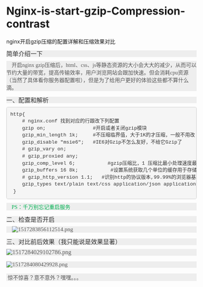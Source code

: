 # Nginx-is-start-gzip-Compression-contrast
nginx开启gzip压缩的配置详解和压缩效果对比


<h3 style="box-sizing: border-box; font-family: &quot;Helvetica Neue&quot;, Helvetica, Arial, sans-serif; font-weight: normal; line-height: 1.1; color: rgb(51, 51, 51); margin-top: 0px; margin-bottom: 10px; font-size: 24px; white-space: normal; background-color: rgb(238, 238, 238); text-align: justify;">
    <span style="box-sizing: border-box; font-size: 16px;">简单介绍一下</span>
</h3>
<p style="box-sizing: border-box; margin-top: 0px; margin-bottom: 15px; font-size: 15px; color: rgb(85, 85, 85); font-family: Georgia, &quot;Times New Roman&quot;, Times, serif; white-space: normal; background-color: rgb(238, 238, 238);">
    <span style="box-sizing: border-box; font-size: 14px;">&nbsp;&nbsp;&nbsp;&nbsp;<span style="box-sizing: border-box;">开启nginx gzip压缩后，html、css、js等静态资源的大小会大大的减少，从而可以节约大量的带宽，提高传输效率，用户浏览网站会跟加快速。但会消耗cpu资源（当然了具体看你服务器配置啦），但是为了给用户更好的体验这些都不算什么滴。</span></span>
</p>
<h3 style="box-sizing: border-box; font-family: &quot;Helvetica Neue&quot;, Helvetica, Arial, sans-serif; font-weight: normal; line-height: 1.1; color: rgb(51, 51, 51); margin-top: 0px; margin-bottom: 10px; font-size: 24px; white-space: normal; background-color: rgb(238, 238, 238); text-align: justify;">
    <span style="box-sizing: border-box; font-size: 16px;">一、配置和解析</span>
</h3>
<pre class="brush:bash;toolbar:false" style="box-sizing: border-box; overflow: auto; font-family: Menlo, Monaco, Consolas, &quot;Courier New&quot;, monospace; font-size: 13px; padding: 9.5px; margin-top: 0px; margin-bottom: 10px; line-height: 1.42857; color: rgb(51, 51, 51); word-break: break-all; word-wrap: break-word; background-color: rgb(245, 245, 245); border: 1px solid rgb(204, 204, 204); border-radius: 4px;">http{
    # nginx.conf 找到对应的行跟改下列配置 
    gzip on;                #开启或者关闭gzip模块    
    gzip_min_length 1k;     #不压缩临界值，大于1K的才压缩，一般不用改
    gzip_disable &quot;msie6&quot;;   #IE6对Gzip不怎么友好，不给它Gzip了   
    # gzip_vary on;
    # gzip_proxied any;
    gzip_comp_level 6;           #gzip压缩比，1 压缩比最小处理速度最快，9 压缩比最大但处理最慢（传输快但比较消耗cpu）。
    gzip_buffers 16 8k;           #设置系统获取几个单位的缓存用于存储gzip的压缩结果数据流。
    # gzip_http_version 1.1;   #识别http的协议版本,99.99%的浏览器基本上都支持gzip解压了，所以可以不用设这个值,保持系统默认即可。
    gzip_types text/plain text/css application/json application/x-javascript text/xml application/xml application/xml+rss text/javascript;            #如果你希望压缩常规的文件类型,（无论是否指定）&quot;text/html&quot;类型总是会被压缩的。
 }</pre>
<h3 style="box-sizing: border-box; font-family: &quot;Helvetica Neue&quot;, Helvetica, Arial, sans-serif; font-weight: normal; line-height: 1.1; color: rgb(51, 51, 51); margin-top: 0px; margin-bottom: 10px; font-size: 24px; white-space: normal; background-color: rgb(238, 238, 238); text-align: justify;">
    <span style="box-sizing: border-box; font-size: 16px;"></span>
</h3>
<p style="box-sizing: border-box; margin-top: 0px; margin-bottom: 15px; font-size: 15px; color: rgb(85, 85, 85); font-family: Georgia, &quot;Times New Roman&quot;, Times, serif; white-space: normal; background-color: rgb(238, 238, 238);">
    <span style="box-sizing: border-box; color: rgb(0, 176, 80); font-size: 14px;">&nbsp;&nbsp;&nbsp;&nbsp;PS：千万别忘记重启服务</span>
</p>
<h3 style="box-sizing: border-box; font-family: &quot;Helvetica Neue&quot;, Helvetica, Arial, sans-serif; font-weight: normal; line-height: 1.1; color: rgb(51, 51, 51); margin-top: 0px; margin-bottom: 10px; font-size: 24px; white-space: normal; background-color: rgb(238, 238, 238); text-align: justify;">
    <span style="box-sizing: border-box; font-size: 16px;">二、检查是否开启</span>
</h3>
<p style="box-sizing: border-box; margin-top: 0px; margin-bottom: 15px; font-size: 15px; color: rgb(85, 85, 85); font-family: Georgia, &quot;Times New Roman&quot;, Times, serif; white-space: normal; background-color: rgb(238, 238, 238);">
    &nbsp; &nbsp;&nbsp;<img src="http://www.piaoyifa.com/uploads/image/1519568157121826.png" title="1519568157121826.png" alt="1517283856112514.png" class="img-responsive"/>
</p>
<h3 style="box-sizing: border-box; font-family: &quot;Helvetica Neue&quot;, Helvetica, Arial, sans-serif; font-weight: normal; line-height: 1.1; color: rgb(51, 51, 51); margin-top: 0px; margin-bottom: 10px; font-size: 24px; white-space: normal; background-color: rgb(238, 238, 238); text-align: justify;">
    <span style="box-sizing: border-box; font-size: 16px;">三、对比前后效果（我只能说是效果显著）</span>
</h3>
<p style="box-sizing: border-box; margin-top: 0px; margin-bottom: 15px; font-size: 15px; color: rgb(85, 85, 85); font-family: Georgia, &quot;Times New Roman&quot;, Times, serif; white-space: normal; background-color: rgb(238, 238, 238);">
    <span style="box-sizing: border-box; font-size: 16px;"><img src="http://www.piaoyifa.com/uploads/image/1519568180776249.png" title="1519568180776249.png" alt="1517284029102786.png" class="img-responsive"/></span>
</p>
<p style="box-sizing: border-box; margin-top: 0px; margin-bottom: 15px; font-size: 15px; color: rgb(85, 85, 85); font-family: Georgia, &quot;Times New Roman&quot;, Times, serif; white-space: normal; background-color: rgb(238, 238, 238);">
    <img src="http://www.piaoyifa.com/uploads/image/1519568204949291.png" title="1519568204949291.png" alt="1517284080429928.png" class="img-responsive"/>
</p>
<p style="box-sizing: border-box; margin-top: 0px; margin-bottom: 15px; font-size: 15px; color: rgb(85, 85, 85); font-family: Georgia, &quot;Times New Roman&quot;, Times, serif; white-space: normal; background-color: rgb(238, 238, 238);">
    <span style="box-sizing: border-box; font-size: 14px;">&nbsp;惊不惊喜？意不意外？嘿嘿。。。</span>
</p>
<p>
    <br/>
</p>
